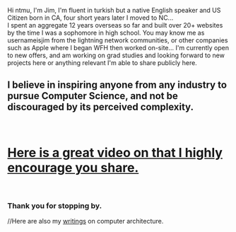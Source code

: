 
Hi ntmu, I'm Jim, I'm fluent in turkish but a native English speaker and US Citizen born in CA, four short years later I moved to NC...<br>
I spent an aggregate 12 years overseas so far and built over 20+ websites by the time I was a sophomore in high school.
You may know me as usernameisjim from the lightning network communities, or other companies such as Apple where I began WFH then worked on-site...
I'm currently open to new offers, and am working on grad studies and looking forward to new projects here or anything relevant I'm able to share publicly here.

## I believe in inspiring anyone from any industry to pursue Computer Science, and not be discouraged by its perceived complexity. 
<br>

# [Here is a great video on that I highly encourage you share.](https://www.youtube.com/watch?v=nKIu9yen5nc)
<br>

### Thank you for stopping by.

//Here are also my [writings](https://jimsuley.substack.com/p/notes-on-computers) on computer architecture.




